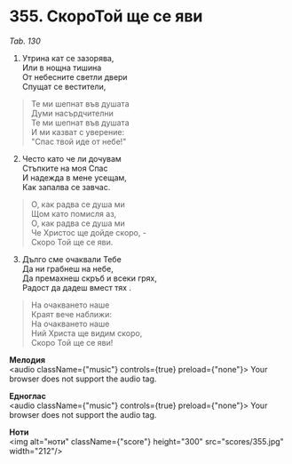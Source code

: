 # 355. СкороТой ще се яви  

*Tab. 130*  

1. Утрина кат се зазорява,  
Или в нощна тишина  
От небесните светли двери  
Спущат се вестители,  

> Те ми шепнат във душата  
> Думи насърдчителни  
> Те ми шепнат във душата  
> И ми казват с уверение:  
> "Спас твой иде от небе!"  

2. Често като че ли дочувам  
Стъпките на моя Спас  
И надежда в мене усещам,  
Как запалва се завчас.  

> О, как радва се душа ми  
> Щом като помисля аз,  
> О, как радва се душа ми  
> Че Христос ще дойде скоро, -  
> Скоро Той ще се яви.  

3. Дълго сме очаквали Тебе  
Да ни грабнеш на небе,  
Да премахнеш скръб и всеки грях,  
Радост да дадеш вмест тях .  

> На очакването наше  
> Краят вече наближи:  
> На очакването наше  
> Ний Христа ще видим скоро,  
> Скоро Той ще се яви!  

__Мелодия__  
<audio className={"music"} controls={true} preload={"none"}><source src="mp3/355.mp3" type="audio/mpeg"/>
Your browser does not support the audio tag.
</audio>  

__Едноглас__  
<audio className={"music"} controls={true} preload={"none"}><source src="transp/355.mp3" type="audio/mpeg"/>
Your browser does not support the audio tag.
</audio>  

__Ноти__  
<img alt="ноти" className={"score"} height="300" src="scores/355.jpg" width="212"/>
